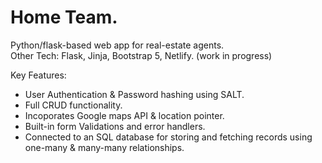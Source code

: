 # Home Team. 

Python/flask-based web app for real-estate agents.                                                                   
Other Tech: Flask, Jinja, Bootstrap 5, Netlify. (work in progress)

Key Features:
  * User Authentication & Password hashing using SALT.
  * Full CRUD functionality. 
  * Incoporates Google maps API & location pointer. 
  * Built-in form Validations and error handlers. 
  * Connected to an SQL database for storing and fetching records using one-many & many-many relationships. 
